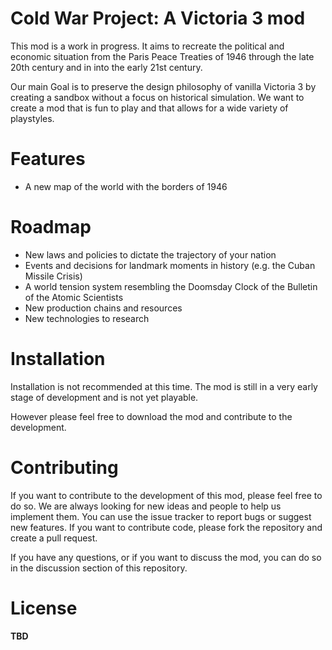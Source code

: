 # Cold War Project: A Victoria 3 mod

This mod is a work in progress. It aims to recreate the political and economic situation from the Paris Peace Treaties of 1946 through the late 20th century and in into the early 21st century. 

Our main Goal is to preserve the design philosophy of vanilla Victoria 3 by creating a sandbox without a focus on historical simulation. We want to create a mod that is fun to play and that allows for a wide variety of playstyles.

# Features

* A new map of the world with the borders of 1946

# Roadmap

* New laws and policies to dictate the trajectory of your nation
* Events and decisions for landmark moments in history (e.g. the Cuban Missile Crisis)
* A world tension system resembling the Doomsday Clock of the Bulletin of the Atomic Scientists
* New production chains and resources
* New technologies to research
  
# Installation
Installation is not recommended at this time. The mod is still in a very early stage of development and is not yet playable.

However please feel free to download the mod and contribute to the development.

# Contributing
If you want to contribute to the development of this mod, please feel free to do so. We are always looking for new ideas and people to help us implement them. You can use the issue tracker to report bugs or suggest new features. If you want to contribute code, please fork the repository and create a pull request.

If you have any questions, or if you want to discuss the mod, you can do so in the discussion section of this repository.

# License
**TBD**
